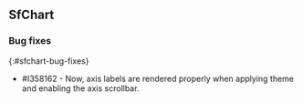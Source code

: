 ## SfChart

### Bug fixes
{:#sfchart-bug-fixes}

* \#I358162 - Now, axis labels are rendered properly when applying theme and enabling the axis scrollbar.
